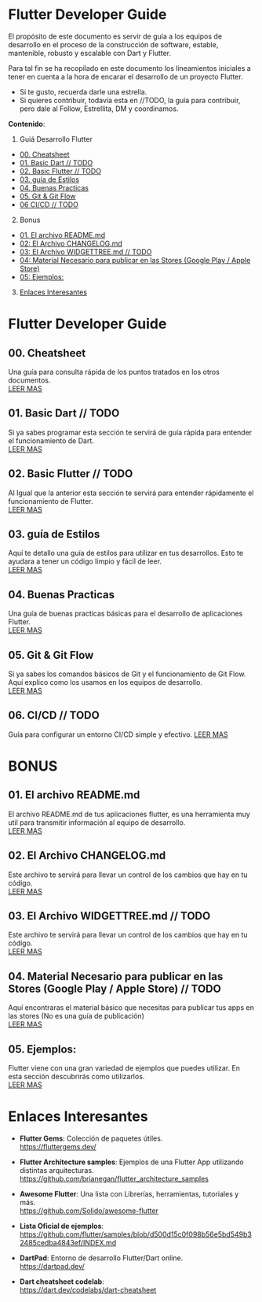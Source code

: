 # Flutter Developer Guide

El propósito de este documento es servir de guía a los equipos de desarrollo en el proceso de la construcción de software, estable, mantenible, robusto y escalable con Dart y Flutter.

Para tal fin se ha recopilado en este documento los lineamientos iniciales a tener en cuenta a la hora de encarar el desarrollo de un proyecto Flutter. 

  - Si te gusto, recuerda darle una estrella. 
  - Si quieres contribuir, todavía esta en //TODO, la guía para contribuir, pero dale al Follow, Estrellita, DM y coordinamos. 

**Contenido**: 
01.  Guiá Desarrollo Flutter
  - [00. Cheatsheet](es/guia/00_cheatsheet.md)
  - [01. Basic Dart // TODO](es/guia/01_dart_basico.md)
  - [02. Basic Flutter // TODO](es/guia/02_flutter_basico.md)
  - [03. guía de Estilos](es/guia/03_guia_de_estilos.md)
  - [04. Buenas Practicas](es/guia/04_buenas_practicas.md)
  - [05. Git & Git Flow](es/guia/05_git_git_flow.md)
  - [06 CI/CD // TODO](es/guia/06_ci_cd.md)
  
02.  Bonus
  - [01. El archivo README.md](es/bonus/01_archivo_readme.md)
  - [02: El Archivo CHANGELOG.md](es/bonus/02_archivo_changelog.md)
  - [03: El Archivo WIDGETTREE.md  // TODO](es/bonus/03_archivo_widgettree.md)
  - [04: Material Necesario para publicar en las Stores (Google Play / Apple Store)](es/bonus/04_materiales_stores.md)
  - [05: Ejemplos:](es/bonus/05_ejemplos.md)
  
03. [Enlaces Interesantes](#enlaces-interesantes)


# Flutter Developer Guide

## 00. Cheatsheet
Una guía para consulta rápida de los puntos tratados en los otros documentos.  
[LEER MAS](es/guia/00_cheatsheet.md)

## 01. Basic Dart // TODO
Si ya sabes programar esta sección te servirá de guía rápida para entender el funcionamiento de Dart.  
[LEER MAS](es/guia/01_dart_basico.md)

## 02. Basic Flutter // TODO
Al Igual que la anterior esta sección te servirá para entender rápidamente el funcionamiento de Flutter.  
[LEER MAS](es/guia/02_flutter_basico.md)

## 03. guía de Estilos
Aquí te detallo una guía de estilos para utilizar en tus desarrollos. Esto te ayudara a tener un código limpio y fácil de  leer.  
[LEER MAS](es/guia/03_guia_de_estilos.md)

## 04. Buenas Practicas
Una guía de buenas practicas básicas para el desarrollo de aplicaciones Flutter.   
[LEER MAS](es/guia/04_buenas_practicas.md)

## 05. Git & Git Flow
Si ya sabes los comandos básicos de Git y el funcionamiento de Git Flow. 
Aquí explico como los usamos en los equipos de desarrollo.  
[LEER MAS](es/guia/05_git_git_flow.md)

## 06. CI/CD // TODO
Guía para configurar un entorno CI/CD simple y efectivo. 
[LEER MAS](es/guia/06_ci_cd.md)


# BONUS

## 01. El archivo README.md 
El archivo README.md de tus aplicaciones flutter, es una herramienta muy util para transmitir información al equipo de desarrollo.   
[LEER MAS](es/bonus/01_archivo_readme.md)

## 02. El Archivo CHANGELOG.md 
Este archivo te servirá para llevar un control de los cambios que hay en tu código.    
[LEER MAS](es/bonus/02_archivo_changelog.md)

## 03. El Archivo WIDGETTREE.md  // TODO
Este archivo te servirá para llevar un control de los cambios que hay en tu código.    
[LEER MAS ](es/bonus/03_archivo_widgettree.md)

## 04. Material Necesario para publicar en las Stores (Google Play / Apple Store) // TODO
Aquí encontraras el material básico que necesitas para publicar tus apps en las stores (No es una guía de publicación)   
[LEER MAS](es/bonus/04_materiales_stores.md)

## 05. Ejemplos: 
Flutter viene con una gran variedad de ejemplos que puedes utilizar. En esta sección descubrirás como utilizarlos.   
[LEER MAS](es/bonus/04_materiales_stores.md)  


# Enlaces Interesantes
- **Flutter Gems**: Colección de paquetes útiles.   
  https://fluttergems.dev/  

- **Flutter Architecture samples**: Ejemplos de una  Flutter App utilizando distintas arquitecturas.   
  https://github.com/brianegan/flutter_architecture_samples   

- **Awesome Flutter**: Una lista con Librerías, herramientas, tutoriales y más.  
  https://github.com/Solido/awesome-flutter  

- **Lista Oficial de ejemplos**:  
  https://github.com/flutter/samples/blob/d500d15c0f098b56e5bd549b32485cedba4843ef/INDEX.md  

- **DartPad**: Entorno de desarrollo Flutter/Dart online.   
  https://dartpad.dev/  

- **Dart cheatsheet codelab**:    
  https://dart.dev/codelabs/dart-cheatsheet  







